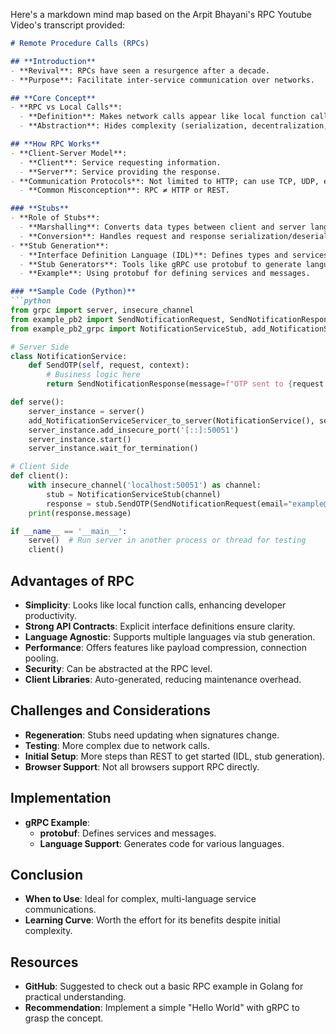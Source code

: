 Here's a markdown mind map based on the Arpit Bhayani's RPC Youtube Video's transcript provided:

```markdown
# Remote Procedure Calls (RPCs)

## **Introduction**
- **Revival**: RPCs have seen a resurgence after a decade.
- **Purpose**: Facilitate inter-service communication over networks.

## **Core Concept**
- **RPC vs Local Calls**: 
  - **Definition**: Makes network calls appear like local function calls.
  - **Abstraction**: Hides complexity (serialization, decentralization, transport).

## **How RPC Works**
- **Client-Server Model**:
  - **Client**: Service requesting information.
  - **Server**: Service providing the response.
- **Communication Protocols**: Not limited to HTTP; can use TCP, UDP, etc.
  - **Common Misconception**: RPC ≠ HTTP or REST.

### **Stubs**
- **Role of Stubs**: 
  - **Marshalling**: Converts data types between client and server languages (e.g., Golang struct to Java class).
  - **Conversion**: Handles request and response serialization/deserialization.
- **Stub Generation**: 
  - **Interface Definition Language (IDL)**: Defines types and services.
  - **Stub Generators**: Tools like gRPC use protobuf to generate language-specific code.
  - **Example**: Using protobuf for defining services and messages.

### **Sample Code (Python)**
```python
from grpc import server, insecure_channel
from example_pb2 import SendNotificationRequest, SendNotificationResponse
from example_pb2_grpc import NotificationServiceStub, add_NotificationServiceServicer_to_server

# Server Side
class NotificationService:
    def SendOTP(self, request, context):
        # Business logic here
        return SendNotificationResponse(message=f"OTP sent to {request.email}")

def serve():
    server_instance = server()
    add_NotificationServiceServicer_to_server(NotificationService(), server_instance)
    server_instance.add_insecure_port('[::]:50051')
    server_instance.start()
    server_instance.wait_for_termination()

# Client Side
def client():
    with insecure_channel('localhost:50051') as channel:
        stub = NotificationServiceStub(channel)
        response = stub.SendOTP(SendNotificationRequest(email="example@example.com"))
    print(response.message)

if __name__ == '__main__':
    serve()  # Run server in another process or thread for testing
    client()
```

## **Advantages of RPC**
- **Simplicity**: Looks like local function calls, enhancing developer productivity.
- **Strong API Contracts**: Explicit interface definitions ensure clarity.
- **Language Agnostic**: Supports multiple languages via stub generation.
- **Performance**: Offers features like payload compression, connection pooling.
- **Security**: Can be abstracted at the RPC level.
- **Client Libraries**: Auto-generated, reducing maintenance overhead.

## **Challenges and Considerations**
- **Regeneration**: Stubs need updating when signatures change.
- **Testing**: More complex due to network calls.
- **Initial Setup**: More steps than REST to get started (IDL, stub generation).
- **Browser Support**: Not all browsers support RPC directly.

## **Implementation**
- **gRPC Example**: 
  - **protobuf**: Defines services and messages.
  - **Language Support**: Generates code for various languages.

## **Conclusion**
- **When to Use**: Ideal for complex, multi-language service communications.
- **Learning Curve**: Worth the effort for its benefits despite initial complexity.

## **Resources**
- **GitHub**: Suggested to check out a basic RPC example in Golang for practical understanding.
- **Recommendation**: Implement a simple "Hello World" with gRPC to grasp the concept.
